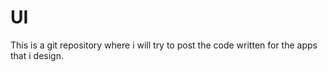 # UI

This is a git repository where i will try to post the code written for the apps that i design. 

